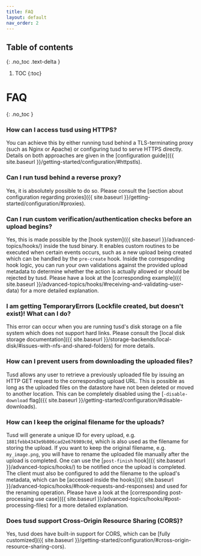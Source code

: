 ```yaml
---
title: FAQ
layout: default
nav_order: 2
---
```


## Table of contents
{: .no_toc .text-delta }

1. TOC
{:toc}

# FAQ
{: .no_toc }

### How can I access tusd using HTTPS?

You can achieve this by either running tusd behind a TLS-terminating proxy (such as Nginx or Apache) or configuring tusd to serve HTTPS directly. Details on both approaches are given in the [configuration guide]({{ site.baseurl }}/getting-started/configuration/#httpstls).

### Can I run tusd behind a reverse proxy?

Yes, it is absolutely possible to do so. Please consult the [section about configuration regarding proxies]({{ site.baseurl }}/getting-started/configuration/#proxies).

### Can I run custom verification/authentication checks before an upload begins?

Yes, this is made possible by the [hook system]({{ site.baseurl }}/advanced-topics/hooks/) inside the tusd binary. It enables custom routines to be executed when certain events occurs, such as a new upload being created which can be handled by the `pre-create` hook. Inside the corresponding hook logic, you can run your own validations against the provided upload metadata to determine whether the action is actually allowed or should be rejected by tusd. Please have a look at the [corresponding example]({{ site.baseurl }}/advanced-topics/hooks/#receiving-and-validating-user-data) for a more detailed explanation.

### I am getting TemporaryErrors (Lockfile created, but doesn't exist)! What can I do?

This error can occur when you are running tusd's disk storage on a file system which does not support hard links. Please consult the [local disk storage documentation]({{ site.baseurl }}/storage-backends/local-disk/#issues-with-nfs-and-shared-folders) for more details.

### How can I prevent users from downloading the uploaded files?

Tusd allows any user to retrieve a previously uploaded file by issuing an HTTP GET request to the corresponding upload URL. This is possible as long as the uploaded files on the datastore have not been deleted or moved to another location. This can be completely disabled using the [`-disable-download` flag]({{ site.baseurl }}/getting-started/configuration/#disable-downloads).

### How can I keep the original filename for the uploads?

Tusd will generate a unique ID for every upload, e.g. `1881febb4343e9b806cad2e676989c0d`, which is also used as the filename for storing the upload. If you want to keep the original filename, e.g. `my_image.png`, you will have to rename the uploaded file manually after the upload is completed. One can use the [`post-finish` hook]({{ site.baseurl }}/advanced-topics/hooks/) to be notified once the upload is completed. The client must also be configured to add the filename to the upload's metadata, which can be [accessed inside the hooks]({{ site.baseurl }}/advanced-topics/hooks/#hook-requests-and-responses) and used for the renaming operation. Please have a look at the [corresponding post-processing use case]({{ site.baseurl }}/advanced-topics/hooks/#post-processing-files) for a more detailed explanation.

### Does tusd support Cross-Origin Resource Sharing (CORS)?

Yes, tusd does have built-in support for CORS, which can be [fully customized]({{ site.baseurl }}/getting-started/configuration/#cross-origin-resource-sharing-cors).
